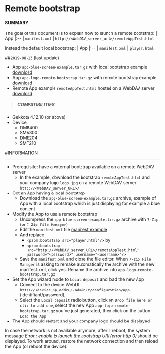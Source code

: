 # Remote bootstrap

#### **SUMMARY**
The goal of this document is to explain how to launch a remote bootstrap:
| App
|:--
| ```manifest.xml```
| ```http://<WebDAV_server_url>/remoteAppTest.html```

instead the default local bootstrap:
| App
|:--
| ```manifest.xml```
| ```player.html```

##`2019-08-13` (last update)
- App `app-blue-screen-example.tar.gz` with local bootstrap example [download](https://github.com/innes-labs/archives/blob/main/downloads/application-notes/remote_bootstrap/app-blue-screen-example.tar.gz)
- App `app-logo-remote-bootstrap.tar.gz` with remote bootstrap example [download](https://github.com/innes-labs/archives/blob/main/downloads/application-notes/remote_bootstrap/app-logo-remote-bootstrap.tar.gz)
- Remote App example `remoteAppTest.html` hosted on a WebDAV server [download](https://github.com/innes-labs/archives/blob/main/downloads/application-notes/remote_bootstrap/remoteAppTest.html)

>##### **COMPATIBILITIES**
- Gekkota 4.12.10 (or above)
- Device
	- DMB400
	- SMA300
	- DME204
	- SMT210

#INFORMATION
***********************************************************************
- Prerequisite: have a external bootstrap available on a remote WebDAV server
	- In the example, download the bootstrap ```remoteAppTest.html``` and your company logo ```logo.jpg``` on a remote WebDAV server ```http://<WebDAV_server_URL>/```
- Get an App having a local bootstrap
	- Download the ```app-blue-screen-example.tar.gz``` archive, example of App with a local bootstrap which is just displaying for example a blue content
- Modify the App to use a remote bootstrap
	- Uncompress the ```app-blue-screen-example.tar.gz``` archive with `7-Zip` (or `7-Zip File Manager`)
	- Edit the ```manifest.xml``` file [manifest example](https://github.com/innes-labs/archives/blob/main/downloads/application-notes/remote_bootstrap/manifest.xml)
	- And replace
		- ```<pzpm:bootstrap src="player.html"/>``` by
		- ```<pzpm:bootstrap src="http://<WebDAV_server_URL>/remoteAppTest.html" password="<password>" username="<username>"/>```
	- Save the ```manifest.xml``` and close the file editor. When `7-zip File Manager` is asking to remake automatically the archive with the new manifest.xml, click yes. Rename the archive into ```app-logo-remote-bootstrap.tar.gz```
- Set the App wizard mode to ```Local deposit``` and load the new App
	- Connect to the device WebUI ```http://<device_ip_addr>/.admin/#/configuration/app``` (identifiant/password),
	- Select the ```Local deposit``` radio button, click on ```Drop file here or clic to add one```, select the new App ```app-logo-remote-bootstrap.tar.gz``` you've just generated, then click on the button ```Load the App```
- The App should restart and your company logo should be displayed

In case the network is not available anymore, after a reboot, the system message *Error : enable to launch the bootstrap URI (error http 0)* should be displayed. To work around, restore the network connection and then reload the App (or reboot the device).









